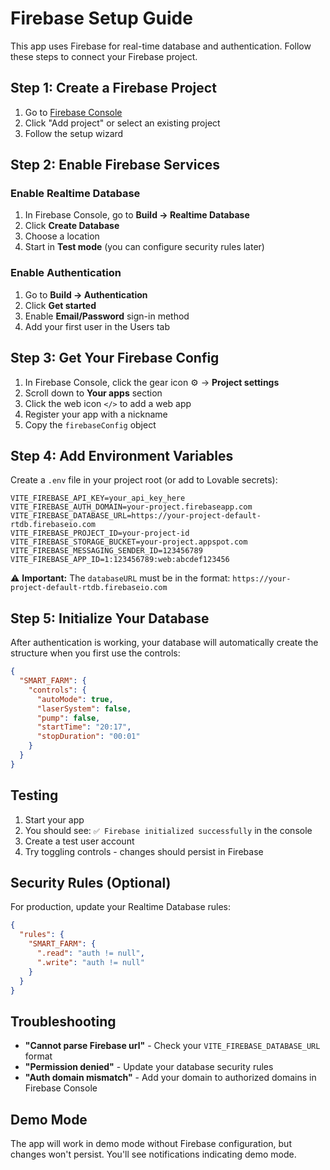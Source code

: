 # Firebase Setup Guide

This app uses Firebase for real-time database and authentication. Follow these steps to connect your Firebase project.

## Step 1: Create a Firebase Project

1. Go to [Firebase Console](https://console.firebase.google.com/)
2. Click "Add project" or select an existing project
3. Follow the setup wizard

## Step 2: Enable Firebase Services

### Enable Realtime Database
1. In Firebase Console, go to **Build → Realtime Database**
2. Click **Create Database**
3. Choose a location
4. Start in **Test mode** (you can configure security rules later)

### Enable Authentication
1. Go to **Build → Authentication**
2. Click **Get started**
3. Enable **Email/Password** sign-in method
4. Add your first user in the Users tab

## Step 3: Get Your Firebase Config

1. In Firebase Console, click the gear icon ⚙️ → **Project settings**
2. Scroll down to **Your apps** section
3. Click the web icon `</>` to add a web app
4. Register your app with a nickname
5. Copy the `firebaseConfig` object

## Step 4: Add Environment Variables

Create a `.env` file in your project root (or add to Lovable secrets):

```env
VITE_FIREBASE_API_KEY=your_api_key_here
VITE_FIREBASE_AUTH_DOMAIN=your-project.firebaseapp.com
VITE_FIREBASE_DATABASE_URL=https://your-project-default-rtdb.firebaseio.com
VITE_FIREBASE_PROJECT_ID=your-project-id
VITE_FIREBASE_STORAGE_BUCKET=your-project.appspot.com
VITE_FIREBASE_MESSAGING_SENDER_ID=123456789
VITE_FIREBASE_APP_ID=1:123456789:web:abcdef123456
```

⚠️ **Important:** The `databaseURL` must be in the format: `https://your-project-default-rtdb.firebaseio.com`

## Step 5: Initialize Your Database

After authentication is working, your database will automatically create the structure when you first use the controls:

```json
{
  "SMART_FARM": {
    "controls": {
      "autoMode": true,
      "laserSystem": false,
      "pump": false,
      "startTime": "20:17",
      "stopDuration": "00:01"
    }
  }
}
```

## Testing

1. Start your app
2. You should see: `✅ Firebase initialized successfully` in the console
3. Create a test user account
4. Try toggling controls - changes should persist in Firebase

## Security Rules (Optional)

For production, update your Realtime Database rules:

```json
{
  "rules": {
    "SMART_FARM": {
      ".read": "auth != null",
      ".write": "auth != null"
    }
  }
}
```

## Troubleshooting

- **"Cannot parse Firebase url"** - Check your `VITE_FIREBASE_DATABASE_URL` format
- **"Permission denied"** - Update your database security rules
- **"Auth domain mismatch"** - Add your domain to authorized domains in Firebase Console

## Demo Mode

The app will work in demo mode without Firebase configuration, but changes won't persist. You'll see notifications indicating demo mode.
